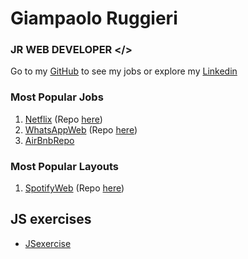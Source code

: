 # Giampaolo Ruggieri
### JR WEB DEVELOPER </>

Go to my [GitHub](https://github.com/Giampaolo1) to see my jobs or explore my
[Linkedin](https://www.linkedin.com/in/giampaolo-r-17a75512b/)

### Most Popular Jobs

1. [Netflix](https://jpboolfix.netlify.app/)     (Repo [here](https://github.com/Giampaolo1/ajax-ex-boolflix))
2. [WhatsAppWeb](https://jpboolzap.netlify.app/) (Repo [here](https://github.com/Giampaolo1/js-html-css-boolzap))
3. [AirBnbRepo](https://github.com/Giampaolo1/bool-bnb)

### Most Popular Layouts

1. [SpotifyWeb](https://jpspotify.netlify.app/)  (Repo [here](https://github.com/Giampaolo1/html-css-spotifyweb))
<!-- 2. [SpotifyWeb](https://jpspotify.netlify.app/)  (Repo [here](https://github.com/Giampaolo1/html-css-spotifyweb))
3. [SpotifyWeb](https://jpspotify.netlify.app/)  (Repo [here](https://github.com/Giampaolo1/html-css-spotifyweb)) -->

## JS exercises

- [JSexercise](https://giampaolo1.github.io/JS-exercise/)

